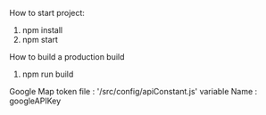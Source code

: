 How to start project:
 1. npm install
 2. npm start

How to build a production build
 1. npm run build

Google Map token
 file : '/src/config/apiConstant.js'
 variable Name : googleAPIKey
